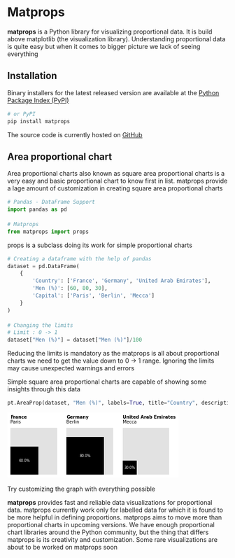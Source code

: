 # Matprops
**matprops** is a Python library for visualizing proportional data. It is build above matplotlib (the visualization library). Understanding proportional data is quite easy but when it comes to bigger picture we lack of seeing everything 

## Installation
Binary installers for the latest released version are available at the [Python
Package Index (PyPI)](https://pypi.org/project/matprops/)

```sh
# or PyPI
pip install matprops
```

The source code is currently hosted on [GitHub](https://github.com/sharajmohamars/matprops.git)


## Area proportional chart
Area proportional charts also known as square area proportional charts is a very easy and basic proportional chart to know first in list. matprops provide a lage amount of customization in creating square area proportional charts

```python
# Pandas - DataFrame Support
import pandas as pd

# Matprops
from matprops import props
```

props is a subclass doing its work for simple proportional charts 

```python
# Creating a dataframe with the help of pandas
dataset = pd.DataFrame(
    {
        'Country': ['France', 'Germany', 'United Arab Emirates'], 
        'Men (%)': [60, 80, 30],
        'Capital': ['Paris', 'Berlin', 'Mecca']
    }
)

# Changing the limits
# Limit : 0 -> 1
dataset["Men (%)"] = dataset["Men (%)"]/100
```

Reducing the limits is mandatory as the matprops is all about proportional charts we need to get the value down to 0 -> 1 range. Ignoring the limits may cause unexpected warnings and errors

Simple square area proportional charts are capable of showing some insights through this data
```python
pt.AreaProp(dataset, "Men (%)", labels=True, title="Country", description="Capital")
```

![Output](output.png)

Try customizing the graph with everything possible

**matprops** provides fast and reliable data visualizations for proportional data. matprops currently work only for labelled data for which it is found to be more helpful in defining proportions. matprops aims to move more than proportional charts in upcoming versions. We have enough proportional chart libraries around the Python community, but the thing that differs matprops is its creativity and customization. Some rare visualizations are about to be worked on matprops soon

